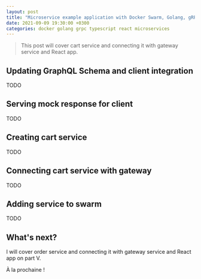 ```yaml
---
layout: post
title: "Microservice example application with Docker Swarm, Golang, gRPC, GraphQL, TypeScript and React - Part IV"
date: 2021-09-09 19:30:00 +0300
categories: docker golang grpc typescript react microservices
---
```


> This post will cover cart service and connecting it with gateway service and React app.

## Updating GraphQL Schema and client integration

TODO

## Serving mock response for client

TODO

## Creating cart service

TODO

## Connecting cart service with gateway

TODO

## Adding service to swarm

TODO

## What's next?

I will cover order service and connecting it with gateway service and React app on part V.

À la prochaine !
